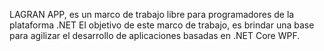 LAGRAN APP, es un marco de trabajo libre para programadores de la plataforma .NET El objetivo de este marco de trabajo, es brindar una base para agilizar el desarrollo de aplicaciones basadas en .NET Core WPF.

<!--
**lagranapp/LaGranApp** is a ✨ _special_ ✨ repository because its `README.md` (this file) appears on your GitHub profile.

Here are some ideas to get you started:

- 🔭 I’m currently working on ...
- 🌱 I’m currently learning ...
- 👯 I’m looking to collaborate on ...
- 🤔 I’m looking for help with ...
- 💬 Ask me about ...
- 📫 How to reach me: ...
- 😄 Pronouns: ...
- ⚡ Fun fact: ...
-->
